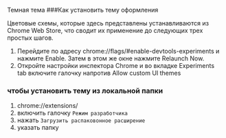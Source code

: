 Темная тема 
###Как установить тему оформления

Цветовые схемы, которые здесь представлены устанавливаются из Chrome Web Store, что сводит их применение до следующих трех простых шагов.

1. Перейдите по адресу chrome://flags/#enable-devtools-experiments и нажмите Enable. Затем в этом же окне нажмите Relaunch Now.
2. Откройте настройки инспектора Chrome и во вкладке Experiments tab включите галочку напротив Allow custom UI themes
 
### чтобы установить тему из локальной папки
1. chrome://extensions/
2. включить галочку `Режим разработчика`
3. нажать `Загрузить распаковонное расширение`
4. указать папку